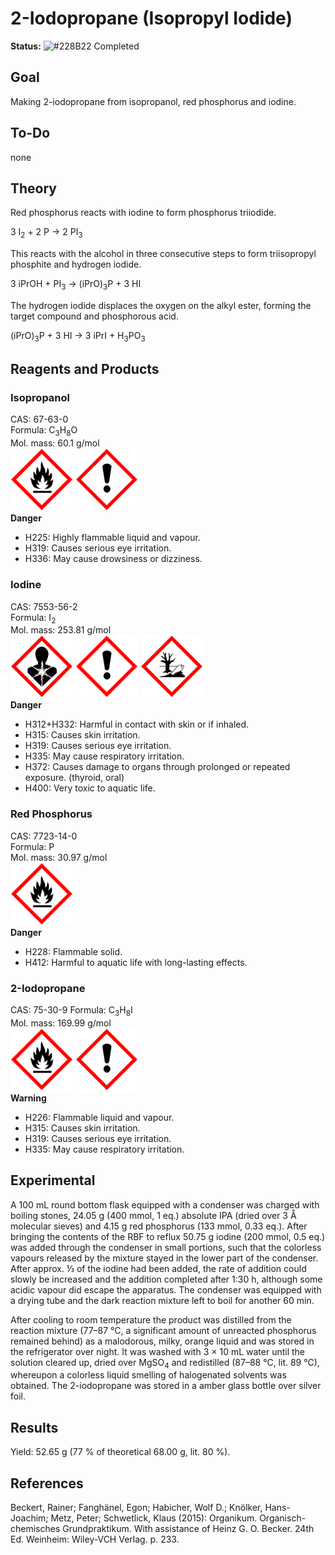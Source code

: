 # 2-Iodopropane (Isopropyl Iodide)
__Status:__ ![#228B22](https://via.placeholder.com/15/228B22/000000?text=+) Completed
## Goal
Making 2-iodopropane from isopropanol, red phosphorus and iodine.


## To-Do
none


## Theory
Red phosphorus reacts with iodine to form phosphorus triiodide.

3 I<sub>2</sub> + 2 P → 2 PI<sub>3</sub>

This reacts with the alcohol in three consecutive steps to form triisopropyl phosphite and hydrogen iodide.

3 iPrOH + PI<sub>3</sub> → (iPrO)<sub>3</sub>P + 3 HI

The hydrogen iodide displaces the oxygen on the alkyl ester, forming the target compound and phosphorous acid.

(iPrO)<sub>3</sub>P + 3 HI → 3 iPrI + H<sub>3</sub>PO<sub>3</sub>


## Reagents and Products
### Isopropanol
CAS: 67-63-0\
Formula: C<sub>3</sub>H<sub>8</sub>O\
Mol. mass: 60.1 g/mol\
<img src="resources/img/240px-GHS-pictogram-flamme.svg.png" width=100 />
<img src="resources/img/240px-GHS-pictogram-exclam.svg.png" width=100 />\
__Danger__

* H225: Highly flammable liquid and vapour.
* H319: Causes serious eye irritation.
* H336: May cause drowsiness or dizziness.
 

### Iodine
CAS: 7553-56-2\
Formula: I<sub>2</sub>\
Mol. mass: 253.81 g/mol\
<img src="resources/img/240px-GHS-pictogram-silhouette.svg.png" width=100 />
<img src="resources/img/240px-GHS-pictogram-exclam.svg.png" width=100 />
<img src="resources/img/240px-GHS-pictogram-pollu.svg.png" width=100 />\
__Danger__

* H312+H332: Harmful in contact with skin or if inhaled.
* H315: Causes skin irritation.
* H319: Causes serious eye irritation.
* H335: May cause respiratory irritation.
* H372: Causes damage to organs through prolonged or repeated exposure. (thyroid, oral)
* H400: Very toxic to aquatic life.

### Red Phosphorus
CAS: 7723-14-0\
Formula: P\
Mol. mass: 30.97 g/mol\
<img src="resources/img/240px-GHS-pictogram-flamme.svg.png" width=100 />\
__Danger__

* H228: Flammable solid.
* H412: Harmful to aquatic life with long-lasting effects.

### 2-Iodopropane
CAS: 75-30-9 
Formula: C<sub>3</sub>H<sub>8</sub>I\
Mol. mass: 169.99 g/mol\
<img src="resources/img/240px-GHS-pictogram-flamme.svg.png" width=100 />
<img src="resources/img/240px-GHS-pictogram-exclam.svg.png" width=100 />\
__Warning__

* H226: Flammable liquid and vapour.
* H315: Causes skin irritation.
* H319: Causes serious eye irritation.
* H335: May cause respiratory irritation.


## Experimental
A 100 mL round bottom flask equipped with a condenser was charged with boiling stones, 24.05 g (400 mmol, 1 eq.) absolute IPA (dried over 3 Å molecular sieves) and 4.15 g red phosphorus (133 mmol, 0.33 eq.). After bringing the contents of the RBF to reflux 50.75 g iodine (200 mmol, 0.5 eq.) was added through the condenser in small portions, such that the colorless vapours released by the mixture stayed in the lower part of the condenser. After approx. ⅓ of the iodine had been added, the rate of addition could slowly be increased and the addition completed after 1:30 h, although some acidic vapour did escape the apparatus. The condenser was equipped with a drying tube and the dark reaction mixture left to boil for another 60 min.

After cooling to room temperature the product was distilled from the reaction mixture (77–87 °C, a significant amount of unreacted phosphorus remained behind) as a malodorous, milky, orange liquid and was stored in the refrigerator over night. It was washed with 3 × 10 mL water until the solution cleared up, dried over MgSO<sub>4</sub> and redistilled (87–88 °C, lit. 89 °C), whereupon a colorless liquid smelling of halogenated solvents was obtained. The 2-iodopropane was stored in a amber glass bottle over silver foil.


## Results
Yield: 52.65 g (77 % of theoretical 68.00 g, lit. 80 %).

## References
Beckert, Rainer; Fanghänel, Egon; Habicher, Wolf D.; Knölker, Hans-Joachim; Metz, Peter; Schwetlick, Klaus (2015): Organikum. Organisch-chemisches Grundpraktikum. With assistance of Heinz G. O. Becker. 24th Ed. Weinheim: Wiley-VCH Verlag. p. 233.
